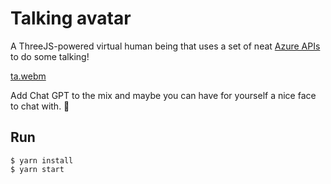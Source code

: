 # Talking avatar


A ThreeJS-powered virtual human being that uses a set of neat [Azure APIs](https://learn.microsoft.com/en-us/azure/cognitive-services/speech-service/how-to-speech-synthesis-viseme) to do some talking!

[ta.webm](https://user-images.githubusercontent.com/1557195/209548068-9b55b5a6-c4dd-4f7c-979f-87fefa0fcb74.webm)


Add Chat GPT to the mix and maybe you can have for yourself a nice face to chat with. 🙂


## Run
```
$ yarn install
$ yarn start
```

